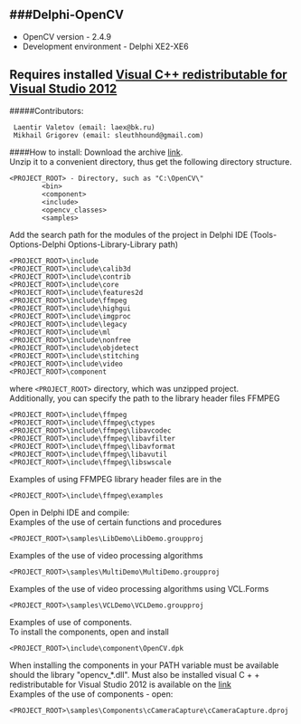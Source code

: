 ###Delphi-OpenCV
----------
* OpenCV version - 2.4.9<br>
* Development environment - Delphi XE2-XE6<br>

Requires installed [Visual C++ redistributable for Visual Studio 2012][2]<br>
----------
#####Contributors:
```
 Laentir Valetov (email: laex@bk.ru)
 Mikhail Grigorev (email: sleuthhound@gmail.com)
```
####How to install:
Download the archive [link][1].<br>
Unzip it to a convenient directory, thus get the following directory structure.<br>
```
<PROJECT_ROOT> - Directory, such as "C:\OpenCV\"
		<bin>
		<component>
		<include>
		<opencv_classes>
		<samples>
```
Add the search path for the modules of the project in Delphi IDE (Tools-Options-Delphi Options-Library-Library path)
```
<PROJECT_ROOT>\include
<PROJECT_ROOT>\include\calib3d
<PROJECT_ROOT>\include\contrib
<PROJECT_ROOT>\include\core
<PROJECT_ROOT>\include\features2d
<PROJECT_ROOT>\include\ffmpeg
<PROJECT_ROOT>\include\highgui
<PROJECT_ROOT>\include\imgproc
<PROJECT_ROOT>\include\legacy
<PROJECT_ROOT>\include\ml
<PROJECT_ROOT>\include\nonfree
<PROJECT_ROOT>\include\objdetect
<PROJECT_ROOT>\include\stitching
<PROJECT_ROOT>\include\video
<PROJECT_ROOT>\component
```
where ```<PROJECT_ROOT>``` directory, which was unzipped project.<br>
Additionally, you can specify the path to the library header files FFMPEG
```
<PROJECT_ROOT>\include\ffmpeg
<PROJECT_ROOT>\include\ffmpeg\ctypes
<PROJECT_ROOT>\include\ffmpeg\libavcodec
<PROJECT_ROOT>\include\ffmpeg\libavfilter
<PROJECT_ROOT>\include\ffmpeg\libavformat
<PROJECT_ROOT>\include\ffmpeg\libavutil
<PROJECT_ROOT>\include\ffmpeg\libswscale
```
Examples of using FFMPEG library header files are in the
```
<PROJECT_ROOT>\include\ffmpeg\examples
```
Open in Delphi IDE and compile:<br>
Examples of the use of certain functions and procedures 
```
<PROJECT_ROOT>\samples\LibDemo\LibDemo.groupproj
```
Examples of the use of video processing algorithms
```
<PROJECT_ROOT>\samples\MultiDemo\MultiDemo.groupproj
```
Examples of the use of video processing algorithms using VCL.Forms
```
<PROJECT_ROOT>\samples\VCLDemo\VCLDemo.groupproj
```
Examples of use of components.<br>
To install the components, open and install
```
<PROJECT_ROOT>\include\component\OpenCV.dpk
```
When installing the components in your PATH variable must be available should the library "opencv_*.dll". 
Must also be installed visual C + + redistributable for Visual Studio 2012 is available on the [link][2]<br>
Examples of the use of components - open:
```
<PROJECT_ROOT>\samples\Components\cCameraCapture\cCameraCapture.dproj
```
[1]: https://github.com/Laex/Delphi-OpenCV/archive/master.zip
[2]: http://www.microsoft.com/en-US/download/details.aspx?id=30679